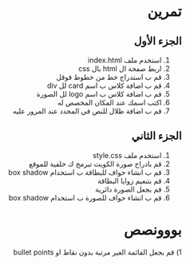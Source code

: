 <div dir=rtl>
  
# تمرين  
  
## الجزء الأول 
1) استخدم ملف index.html
2) اربط صفحة ال html بال css
3) قم ب استدراج خط من خطوط قوقل
4) قم ب اضافة كلاس ب اسم card لل div
5) قم ب اضافة كلاس ب اسم logo لل الصورة
6) اكتب اسمك عند المكان المخصص له 
7) قم ب اضافة ظلال للنص في المحدد عند المرور عليه
## الجزء الثاني 
1) استخدم ملف style.css 
2) قم بادراح صورة الكويت تبرمج ك خلفية للموقع 
3) قم ب انشاء حواف للبطاقة ب استخدام box shadow
4) قم بتنعيم زوايا البطاقة
5) قم بجعل الصورة دائرية
6) قم ب انشاء حواف للصورة ب استخدام box shadow
<h1 style="color = red ; "> بووونصص </h2>
1) قم بجعل القائمة الغير مرتبة بدون نقاط او bullet points
  
  
  
  
  
  
  
  
</div>
